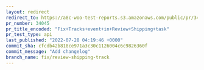 ```yaml
---
layout: redirect
redirect_to: https://a8c-woo-test-reports.s3.amazonaws.com/public/pr/34045/api/index.html
pr_number: 34045
pr_title_encoded: "Fix+Tracks+event+in+Review+Shipping+task"
pr_test_type: api
last_published: "2022-07-28 04:19:46 +0000"
commit_sha: cfcdb42b818ce971a3c30c1126004c6c9826360f
commit_message: "Add changelog"
branch_name: fix/review-shipping-track
---
```

